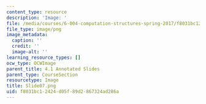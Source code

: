 ```yaml
---
content_type: resource
description: 'Image: '
file: /media/courses/6-004-computation-structures-spring-2017/f8031bc12424d05f89d2867324ad286a_Slide07.png
file_type: image/png
image_metadata:
  caption: ''
  credit: ''
  image-alt: ''
learning_resource_types: []
ocw_type: OCWImage
parent_title: 4.1 Annotated Slides
parent_type: CourseSection
resourcetype: Image
title: Slide07.png
uid: f8031bc1-2424-d05f-89d2-867324ad286a
---
```


